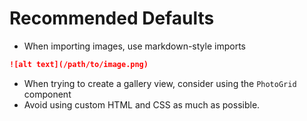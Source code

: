 # Recommended Defaults
- When importing images, use markdown-style imports
```markdown
![alt text](/path/to/image.png)
```
- When trying to create a gallery view, consider using the `PhotoGrid` component
- Avoid using custom HTML and CSS as much as possible.
